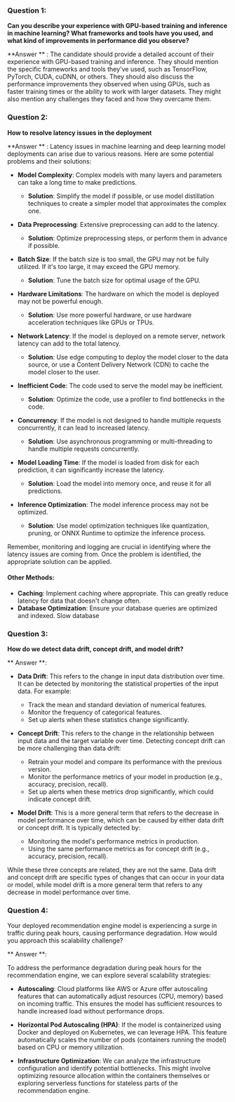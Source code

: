 ### Question 1:
**Can you describe your experience with GPU-based training and inference in machine learning? What frameworks and tools have you used, and what kind of improvements in performance did you observe?**

**Answer ** : 
The candidate should provide a detailed account of their experience with GPU-based training and inference. They should mention the specific frameworks and tools they've used, such as TensorFlow, PyTorch, CUDA, cuDNN, or others. They should also discuss the performance improvements they observed when using GPUs, such as faster training times or the ability to work with larger datasets. They might also mention any challenges they faced and how they overcame them.

### Question 2:
**How to resolve latency issues in the deployment**

**Answer ** : 
Latency issues in machine learning and deep learning model deployments can arise due to various reasons. Here are some potential problems and their solutions:

- **Model Complexity**: Complex models with many layers and parameters can take a long time to make predictions.
  - **Solution**: Simplify the model if possible, or use model distillation techniques to create a simpler model that approximates the complex one.

- **Data Preprocessing**: Extensive preprocessing can add to the latency.
  - **Solution**: Optimize preprocessing steps, or perform them in advance if possible.

- **Batch Size**: If the batch size is too small, the GPU may not be fully utilized. If it's too large, it may exceed the GPU memory.
  - **Solution**: Tune the batch size for optimal usage of the GPU.

- **Hardware Limitations**: The hardware on which the model is deployed may not be powerful enough.
  - **Solution**: Use more powerful hardware, or use hardware acceleration techniques like GPUs or TPUs.

- **Network Latency**: If the model is deployed on a remote server, network latency can add to the total latency.
  - **Solution**: Use edge computing to deploy the model closer to the data source, or use a Content Delivery Network (CDN) to cache the model closer to the user.

- **Inefficient Code**: The code used to serve the model may be inefficient.
  - **Solution**: Optimize the code, use a profiler to find bottlenecks in the code.

- **Concurrency**: If the model is not designed to handle multiple requests concurrently, it can lead to increased latency.
  - **Solution**: Use asynchronous programming or multi-threading to handle multiple requests concurrently.

- **Model Loading Time**: If the model is loaded from disk for each prediction, it can significantly increase the latency.
  - **Solution**: Load the model into memory once, and reuse it for all predictions.

- **Inference Optimization**: The model inference process may not be optimized.
  - **Solution**: Use model optimization techniques like quantization, pruning, or ONNX Runtime to optimize the inference process.

Remember, monitoring and logging are crucial in identifying where the latency issues are coming from. Once the problem is identified, the appropriate solution can be applied.

#### Other Methods:

- **Caching**: Implement caching where appropriate. This can greatly reduce latency for data that doesn't change often.
- **Database Optimization**: Ensure your database queries are optimized and indexed. Slow database

### Question 3:

**How do we detect data drift, concept drift, and model drift?**

** Answer **:

- **Data Drift**: This refers to the change in input data distribution over time. It can be detected by monitoring the statistical properties of the input data. For example:
  - Track the mean and standard deviation of numerical features.
  - Monitor the frequency of categorical features.
  - Set up alerts when these statistics change significantly.

- **Concept Drift**: This refers to the change in the relationship between input data and the target variable over time. Detecting concept drift can be more challenging than data drift:
  - Retrain your model and compare its performance with the previous version.
  - Monitor the performance metrics of your model in production (e.g., accuracy, precision, recall).
  - Set up alerts when these metrics drop significantly, which could indicate concept drift.

- **Model Drift**: This is a more general term that refers to the decrease in model performance over time, which can be caused by either data drift or concept drift. It is typically detected by:
  - Monitoring the model's performance metrics in production.
  - Using the same performance metrics as for concept drift (e.g., accuracy, precision, recall).

While these three concepts are related, they are not the same. Data drift and concept drift are specific types of changes that can occur in your data or model, while model drift is a more general term that refers to any decrease in model performance over time.

### Question 4:

Your deployed recommendation engine model is experiencing a surge in traffic during peak hours, causing performance degradation. How would you approach this scalability challenge?

** Answer **:

To address the performance degradation during peak hours for the recommendation engine, we can explore several scalability strategies:

- **Autoscaling**: Cloud platforms like AWS or Azure offer autoscaling features that can automatically adjust resources (CPU, memory) based on incoming traffic. This ensures the model has sufficient resources to handle increased load without performance drops.

- **Horizontal Pod Autoscaling (HPA)**: If the model is containerized using Docker and deployed on Kubernetes, we can leverage HPA. This feature automatically scales the number of pods (containers running the model) based on CPU or memory utilization.

- **Infrastructure Optimization**: We can analyze the infrastructure configuration and identify potential bottlenecks. This might involve optimizing resource allocation within the containers themselves or exploring serverless functions for stateless parts of the recommendation engine.
